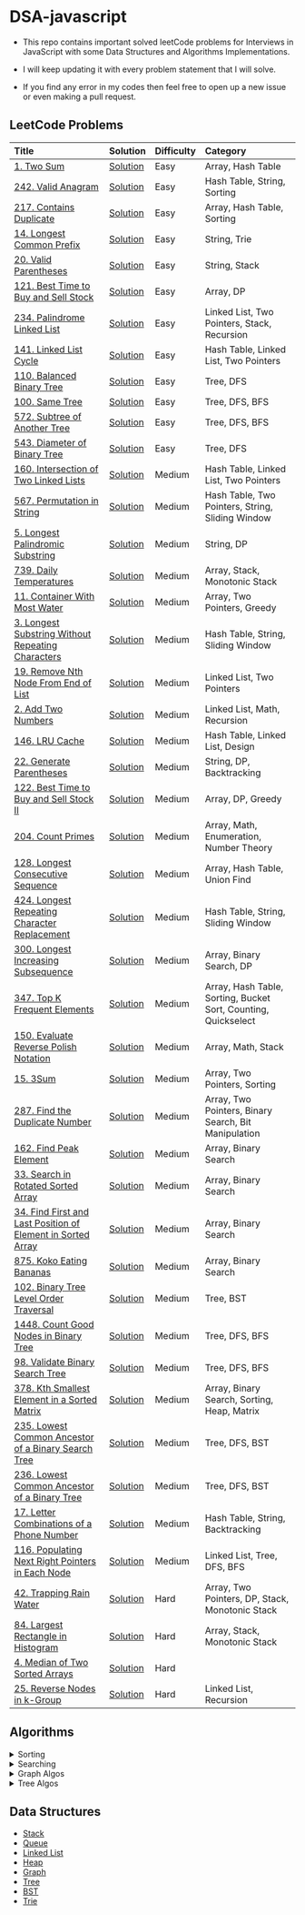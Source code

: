 # DSA-javascript

- This repo contains important solved leetCode problems for Interviews in JavaScript with some Data Structures and Algorithms Implementations.

- I will keep updating it with every problem statement that I will solve.

- If you find any error in my codes then feel free to open up a new issue or even making a pull request.

## LeetCode Problems

| Title                                                                                                                                                 | Solution                                                                                                    | Difficulty | Category                                                       |
| :---------------------------------------------------------------------------------------------------------------------------------------------------- | :---------------------------------------------------------------------------------------------------------- | :--------- | :------------------------------------------------------------- |
| [1. Two Sum](https://leetcode.com/problems/two-sum/)                                                                                                  | [Solution](https://github.com/kartikth40/DSA-javascript/blob/main/problems/twoSum.js)                       | Easy       | Array, Hash Table                                              |
| [242. Valid Anagram](https://leetcode.com/problems/valid-anagram/)                                                                                    | [Solution](https://github.com/kartikth40/DSA-javascript/blob/main/problems/validAnagram.js)                 | Easy       | Hash Table, String, Sorting                                    |
| [217. Contains Duplicate](https://leetcode.com/problems/contains-duplicate/)                                                                          | [Solution](https://github.com/kartikth40/DSA-javascript/blob/main/problems/containsDuplicate.js)            | Easy       | Array, Hash Table, Sorting                                     |
| [14. Longest Common Prefix](https://leetcode.com/problems/longest-common-prefix/)                                                                     | [Solution](https://github.com/kartikth40/DSA-javascript/blob/main/problems/longestCommonPrefix.js)          | Easy       | String, Trie                                                   |
| [20. Valid Parentheses](https://leetcode.com/problems/valid-parentheses/)                                                                             | [Solution](https://github.com/kartikth40/DSA-javascript/blob/main/problems/validParentheses.js)             | Easy       | String, Stack                                                  |
| [121. Best Time to Buy and Sell Stock](https://leetcode.com/problems/best-time-to-buy-and-sell-stock/)                                                | [Solution](https://github.com/kartikth40/DSA-javascript/blob/main/problems/maxProfit.js)                    | Easy       | Array, DP                                                      |
| [234. Palindrome Linked List](https://leetcode.com/problems/palindrome-linked-list/)                                                                  | [Solution](https://github.com/kartikth40/DSA-javascript/blob/main/problems/isPalindromeLL.js)               | Easy       | Linked List, Two Pointers, Stack, Recursion                    |
| [141. Linked List Cycle](https://leetcode.com/problems/linked-list-cycle/)                                                                            | [Solution](https://github.com/kartikth40/DSA-javascript/blob/main/problems/hasCycle.js)                     | Easy       | Hash Table, Linked List, Two Pointers                          |
| [110. Balanced Binary Tree](https://leetcode.com/problems/balanced-binary-tree/)                                                                      | [Solution](https://github.com/kartikth40/DSA-javascript/blob/main/problems/isBalanced.js)                   | Easy       | Tree, DFS                                                      |
| [100. Same Tree](https://leetcode.com/problems/same-tree/)                                                                                            | [Solution](https://github.com/kartikth40/DSA-javascript/blob/main/problems/isSameTree.js)                   | Easy       | Tree, DFS, BFS                                                 |
| [572. Subtree of Another Tree](https://leetcode.com/problems/subtree-of-another-tree/same-tree/)                                                      | [Solution](https://github.com/kartikth40/DSA-javascript/blob/main/problems/isSubtree.js)                    | Easy       | Tree, DFS, BFS                                                 |
| [543. Diameter of Binary Tree](https://leetcode.com/problems/diameter-of-binary-tree/)                                                                | [Solution](https://github.com/kartikth40/DSA-javascript/blob/main/problems/diameterOfBinaryTree.js)         | Easy       | Tree, DFS                                                      |
| [160. Intersection of Two Linked Lists](https://leetcode.com/problems/intersection-of-two-linked-lists/)                                              | [Solution](https://github.com/kartikth40/DSA-javascript/blob/main/problems/getIntersectionNode.js)          | Medium     | Hash Table, Linked List, Two Pointers                          |
| [567. Permutation in String](https://leetcode.com/problems/permutation-in-string/)                                                                    | [Solution](https://github.com/kartikth40/DSA-javascript/blob/main/problems/checkInclusion.js)               | Medium     | Hash Table, Two Pointers, String, Sliding Window               |
| [5. Longest Palindromic Substring](https://leetcode.com/problems/longest-palindromic-substring/)                                                      | [Solution](https://github.com/kartikth40/DSA-javascript/blob/main/problems/longestPalindrome.js)            | Medium     | String, DP                                                     |
| [739. Daily Temperatures](https://leetcode.com/problems/daily-temperatures/)                                                                          | [Solution](https://github.com/kartikth40/DSA-javascript/blob/main/problems/dailyTemperatures.js)            | Medium     | Array, Stack, Monotonic Stack                                  |
| [11. Container With Most Water](https://leetcode.com/problems/container-with-most-water/)                                                             | [Solution](https://github.com/kartikth40/DSA-javascript/blob/main/problems/maxArea.js)                      | Medium     | Array, Two Pointers, Greedy                                    |
| [3. Longest Substring Without Repeating Characters](https://leetcode.com/problems/longest-substring-without-repeating-characters/)                    | [Solution](https://github.com/kartikth40/DSA-javascript/blob/main/problems/lengthOfLongestSubstring.js)     | Medium     | Hash Table, String, Sliding Window                             |
| [19. Remove Nth Node From End of List](https://leetcode.com/problems/remove-nth-node-from-end-of-list/)                                               | [Solution](https://github.com/kartikth40/DSA-javascript/blob/main/problems/removeNthFromEnd.js)             | Medium     | Linked List, Two Pointers                                      |
| [2. Add Two Numbers](https://leetcode.com/problems/add-two-numbers/)                                                                                  | [Solution](https://github.com/kartikth40/DSA-javascript/blob/main/problems/addTwoNumbers.js)                | Medium     | Linked List, Math, Recursion                                   |
| [146. LRU Cache](https://leetcode.com/problems/lru-cache/)                                                                                            | [Solution](https://github.com/kartikth40/DSA-javascript/blob/main/problems/lru_cache.js)                    | Medium     | Hash Table, Linked List, Design                                |
| [22. Generate Parentheses](https://leetcode.com/problems/generate-parentheses/)                                                                       | [Solution](https://github.com/kartikth40/DSA-javascript/blob/main/problems/generateParenthesis.js)          | Medium     | String, DP, Backtracking                                       |
| [122. Best Time to Buy and Sell Stock II](https://leetcode.com/problems/best-time-to-buy-and-sell-stock-ii/)                                          | [Solution](https://github.com/kartikth40/DSA-javascript/blob/main/problems/maxProfit2.js)                   | Medium     | Array, DP, Greedy                                              |
| [204. Count Primes](https://leetcode.com/problems/count-primes/)                                                                                      | [Solution](https://github.com/kartikth40/DSA-javascript/blob/main/problems/countPrimes.js)                  | Medium     | Array, Math, Enumeration, Number Theory                        |
| [128. Longest Consecutive Sequence](https://leetcode.com/problems/longest-consecutive-sequence/)                                                      | [Solution](https://github.com/kartikth40/DSA-javascript/blob/main/problems/longestConsecutive.js)           | Medium     | Array, Hash Table, Union Find                                  |
| [424. Longest Repeating Character Replacement](https://leetcode.com/problems/longest-repeating-character-replacement/)                                | [Solution](https://github.com/kartikth40/DSA-javascript/blob/main/problems/characterReplacement.js)         | Medium     | Hash Table, String, Sliding Window                             |
| [300. Longest Increasing Subsequence](https://leetcode.com/problems/longest-increasing-subsequence/)                                                  | [Solution](https://github.com/kartikth40/DSA-javascript/blob/main/problems/longestIncreasingSubsequence.js) | Medium     | Array, Binary Search, DP                                       |
| [347. Top K Frequent Elements](https://leetcode.com/problems/top-k-frequent-elements/)                                                                | [Solution](https://github.com/kartikth40/DSA-javascript/blob/main/problems/topKfrequentElements.js)         | Medium     | Array, Hash Table, Sorting, Bucket Sort, Counting, Quickselect |
| [150. Evaluate Reverse Polish Notation](https://leetcode.com/problems/evaluate-reverse-polish-notation/)                                              | [Solution](https://github.com/kartikth40/DSA-javascript/blob/main/problems/evalRPN.js)                      | Medium     | Array, Math, Stack                                             |
| [15. 3Sum](https://leetcode.com/problems/3sum/)                                                                                                       | [Solution](https://github.com/kartikth40/DSA-javascript/blob/main/problems/threeSum.js)                     | Medium     | Array, Two Pointers, Sorting                                   |
| [287. Find the Duplicate Number](https://leetcode.com/problems/find-the-duplicate-number/)                                                            | [Solution](https://github.com/kartikth40/DSA-javascript/blob/main/problems/findDuplicate.js)                | Medium     | Array, Two Pointers, Binary Search, Bit Manipulation           |
| [162. Find Peak Element](https://leetcode.com/problems/find-peak-element/)                                                                            | [Solution](https://github.com/kartikth40/DSA-javascript/blob/main/problems/findPeakElement.js)              | Medium     | Array, Binary Search                                           |
| [33. Search in Rotated Sorted Array](https://leetcode.com/problems/search-in-rotated-sorted-array/)                                                   | [Solution](https://github.com/kartikth40/DSA-javascript/blob/main/problems/searchInRotated.js)              | Medium     | Array, Binary Search                                           |
| [34. Find First and Last Position of Element in Sorted Array](https://leetcode.com/problems/find-first-and-last-position-of-element-in-sorted-array/) | [Solution](https://github.com/kartikth40/DSA-javascript/blob/main/problems/searchRange.js)                  | Medium     | Array, Binary Search                                           |
| [875. Koko Eating Bananas](https://leetcode.com/problems/koko-eating-bananas/)                                                                        | [Solution](https://github.com/kartikth40/DSA-javascript/blob/main/problems/minEatingSpeed.js)               | Medium     | Array, Binary Search                                           |
| [102. Binary Tree Level Order Traversal](https://leetcode.com/problems/binary-tree-level-order-traversal/)                                            | [Solution](https://github.com/kartikth40/DSA-javascript/blob/main/problems/levelOrder.js)                   | Medium     | Tree, BST                                                      |
| [1448. Count Good Nodes in Binary Tree](https://leetcode.com/problems/count-good-nodes-in-binary-tree/)                                               | [Solution](https://github.com/kartikth40/DSA-javascript/blob/main/problems/goodNodes.js)                    | Medium     | Tree, DFS, BFS                                                 |
| [98. Validate Binary Search Tree](https://leetcode.com/problems/validate-binary-search-tree/)                                                         | [Solution](https://github.com/kartikth40/DSA-javascript/blob/main/problems/isValidBST.js)                   | Medium     | Tree, DFS, BFS                                                 |
| [378. Kth Smallest Element in a Sorted Matrix](https://leetcode.com/problems/kth-smallest-element-in-a-sorted-matrix/)                                | [Solution](https://github.com/kartikth40/DSA-javascript/blob/main/problems/kthSmallest.js)                  | Medium     | Array, Binary Search, Sorting, Heap, Matrix                    |
| [235. Lowest Common Ancestor of a Binary Search Tree](https://leetcode.com/problems/lowest-common-ancestor-of-a-binary-search-tree/)                  | [Solution](https://github.com/kartikth40/DSA-javascript/blob/main/problems/lowestCommonAncestor.js)         | Medium     | Tree, DFS, BST                                                 |
| [236. Lowest Common Ancestor of a Binary Tree](https://leetcode.com/problems/lowest-common-ancestor-of-a-binary-tree/)                                | [Solution](https://github.com/kartikth40/DSA-javascript/blob/main/problems/lowestCommonAncestor2.js)        | Medium     | Tree, DFS, BST                                                 |
| [17. Letter Combinations of a Phone Number](https://leetcode.com/problems/letter-combinations-of-a-phone-number/)                                     | [Solution](https://github.com/kartikth40/DSA-javascript/blob/main/problems/letterCombinations.js)           | Medium     | Hash Table, String, Backtracking                               |
| [116. Populating Next Right Pointers in Each Node](https://leetcode.com/problems/populating-next-right-pointers-in-each-node/)                        | [Solution](https://github.com/kartikth40/DSA-javascript/blob/main/problems/connect.js)                      | Medium     | Linked List, Tree, DFS, BFS                                    |
| [42. Trapping Rain Water](https://leetcode.com/problems/trapping-rain-water/)                                                                         | [Solution](https://github.com/kartikth40/DSA-javascript/blob/main/problems/trap.js)                         | Hard       | Array, Two Pointers, DP, Stack, Monotonic Stack                |
| [84. Largest Rectangle in Histogram](https://leetcode.com/problems/largest-rectangle-in-histogram/)                                                   | [Solution](https://github.com/kartikth40/DSA-javascript/blob/main/problems/largestRectangleArea.js)         | Hard       | Array, Stack, Monotonic Stack                                  |
| [4. Median of Two Sorted Arrays](https://leetcode.com/problems/median-of-two-sorted-arrays/)                                                          | [Solution](https://github.com/kartikth40/DSA-javascript/blob/main/problems/findMedianSortedArrays.js)       | Hard       |                                                                |
| [25. Reverse Nodes in k-Group](https://leetcode.com/problems/reverse-nodes-in-k-group/)                                                               | [Solution](https://github.com/kartikth40/DSA-javascript/blob/main/problems/reverseKGroup.js)                | Hard       | Linked List, Recursion                                         |

<!-- |[]()|[Solution](https://github.com/kartikth40/DSA-javascript/blob/main/problems/__name__.js)|Easy Medium Hard|| -->

## Algorithms

<details>
<summary>Sorting</summary>
<br>
<li><a href='https://github.com/kartikth40/DSA-javascript/blob/main/algorithms/bubbleSort.js'>Bubble Sort</a></li>
<li><a href='https://github.com/kartikth40/DSA-javascript/blob/main/algorithms/countingSort.js'>Counting Sort</a></li>
<li><a href='https://github.com/kartikth40/DSA-javascript/blob/main/algorithms/heapSort.js'>Heap Sort</a></li>
<li><a href='https://github.com/kartikth40/DSA-javascript/blob/main/algorithms/insertionSort.js'>Insertion Sort</a></li>
<li><a href='https://github.com/kartikth40/DSA-javascript/blob/main/algorithms/mergeSort.js'>Merge Sort</a></li>
<li><a href='https://github.com/kartikth40/DSA-javascript/blob/main/algorithms/quickSort.js'>Quick Sort</a></li>
<li><a href='https://github.com/kartikth40/DSA-javascript/blob/main/algorithms/radixSort.js'>Radix Sort</a></li>
<li><a href='https://github.com/kartikth40/DSA-javascript/blob/main/algorithms/selectionSort.js'>Selection Sort</a></li>
<!-- <li><a href='https://github.com/kartikth40/DSA-javascript/blob/main/algorithms/'></a></li> -->
</details>

<details>
<summary>Searching</summary>
<br>
<li><a href='https://github.com/kartikth40/DSA-javascript/blob/main/algorithms/binarySearch.js'>Binary Search</a></li>
<!-- <li><a href='https://github.com/kartikth40/DSA-javascript/blob/main/algorithms/'></a></li> -->
</details>

<details>
<summary>Graph Algos</summary>
<br>
<li><a href='https://github.com/kartikth40/DSA-javascript/blob/main/algorithms/graph-BFS.js'>BFS</a></li>
<li><a href='https://github.com/kartikth40/DSA-javascript/blob/main/algorithms/graph-DFS.js'>DFS</a></li>
<li><a href='https://github.com/kartikth40/DSA-javascript/blob/main/algorithms/dijkstraShortestPath.js'>Dijkstra Shortest Path</a></li>
<!-- <li><a href='https://github.com/kartikth40/DSA-javascript/blob/main/algorithms/'></a></li> -->

</details>

<details>
<summary>Tree Algos</summary>
<br>
<li><a href='https://github.com/kartikth40/DSA-javascript/blob/main/algorithms/tree-BFS.js'>BFS</a></li>
<li><a href='https://github.com/kartikth40/DSA-javascript/blob/main/algorithms/tree-DFS.js'>DFS</a></li>
<!-- <li><a href='https://github.com/kartikth40/DSA-javascript/blob/main/algorithms/'></a></li> -->

</details>

## Data Structures

- [Stack](https://github.com/kartikth40/DSA-javascript/blob/main/data_structures/stack.js)
- [Queue](https://github.com/kartikth40/DSA-javascript/blob/main/data_structures/queue.js)
- [Linked List](https://github.com/kartikth40/DSA-javascript/blob/main/data_structures/linkedList.js)
- [Heap](https://github.com/kartikth40/DSA-javascript/blob/main/data_structures/heap.js)
- [Graph](https://github.com/kartikth40/DSA-javascript/blob/main/data_structures/graph.js)
- [Tree](https://github.com/kartikth40/DSA-javascript/blob/main/data_structures/tree.js)
- [BST](https://github.com/kartikth40/DSA-javascript/blob/main/data_structures/binarySearchTree.js)
- [Trie](https://github.com/kartikth40/DSA-javascript/blob/main/data_structures/trie.js)
